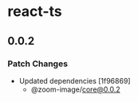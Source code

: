 # react-ts

## 0.0.2

### Patch Changes

- Updated dependencies [1f96869]
  - @zoom-image/core@0.0.2
